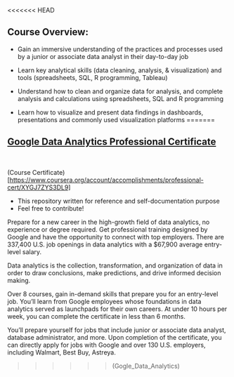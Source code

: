 <<<<<<< HEAD
## Course Overview:

- Gain an immersive understanding of the practices and processes used by a junior or associate data analyst in their day-to-day job

- Learn key analytical skills (data cleaning, analysis, & visualization) and tools (spreadsheets, SQL, R programming, Tableau) 

- Understand how to clean and organize data for analysis, and complete analysis and calculations using spreadsheets, SQL and R programming

- Learn how to visualize and present data findings in dashboards, presentations and commonly used visualization platforms
=======
## [Google Data Analytics Professional Certificate](https://www.coursera.org/professional-certificates/google-data-analytics)

&nbsp;

(Course Certificate)[https://www.coursera.org/account/accomplishments/professional-cert/XYGJ7ZYS3DL9]

* This repository written for reference and self-documentation purpose
* Feel free to contribute!

Prepare for a new career in the high-growth field of data analytics, no experience or degree required. Get professional training designed by Google and have the opportunity to connect with top employers. There are 337,400 U.S. job openings in data analytics with a $67,900 average entry-level salary.

Data analytics is the collection, transformation, and organization of data in order to draw conclusions, make predictions, and drive informed decision making. 

Over 8 courses, gain in-demand skills that prepare you for an entry-level job. You’ll learn from Google employees whose foundations in data analytics served as launchpads for their own careers. At under 10 hours per week, you can complete the certificate in less than 6 months. 

You’ll prepare yourself for jobs that include junior or associate data analyst, database administrator, and more. Upon completion of the certificate, you can directly apply for jobs with Google and over 130 U.S. employers, including Walmart, Best Buy, Astreya. 
>>>>>> (Gogle_Data_Analytics)
